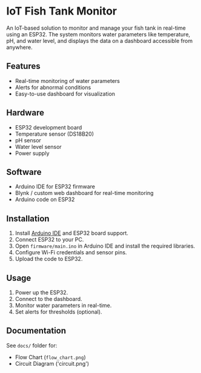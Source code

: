 # IoT Fish Tank Monitor

An IoT-based solution to monitor and manage your fish tank in real-time using an ESP32. The system monitors water parameters like temperature, pH, and water level, and displays the data on a dashboard accessible from anywhere.

## Features

- Real-time monitoring of water parameters
- Alerts for abnormal conditions
- Easy-to-use dashboard for visualization

## Hardware

- ESP32 development board
- Temperature sensor (DS18B20)
- pH sensor
- Water level sensor
- Power supply

## Software

- Arduino IDE for ESP32 firmware
- Blynk / custom web dashboard for real-time monitoring
- Arduino code on ESP32

## Installation

1. Install [Arduino IDE](https://www.arduino.cc/en/software) and ESP32 board support.
2. Connect ESP32 to your PC.
3. Open `firmware/main.ino` in Arduino IDE and install the required libraries.
4. Configure Wi-Fi credentials and sensor pins.
5. Upload the code to ESP32.

## Usage

1. Power up the ESP32.
2. Connect to the dashboard.
3. Monitor water parameters in real-time.
4. Set alerts for thresholds (optional).

## Documentation

See `docs/` folder for:

- Flow Chart (`flow_chart.png`)
- Circuit Diagram ('circuit.png')
